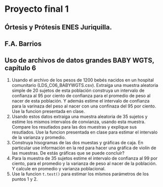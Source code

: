 # Proyecto final 1  
## Órtesis y Prótesis ENES Juriquilla.  
## F.A. Barrios  
## Uso de archivos de datos grandes BABY WGTS, capítulo 6  

1. Usando el archivo de los pesos de 1200 bebés nacidos en un hospital comunitario (LDS_C06_BABYWGTS.csv). Extraiga una muestra aleatoria simple de 20 sujetos de esta población construya un intervalo de confianza al 95 por ciento de confianza para el promedio de peso al nacer de esta población. Y además estime el intervalo de confianza para la varinaza del peso al nacer con una confinaza del 95 por ciento. Use la funcion presentada en clase.   
2. Usando estos datos extraiga una muestra aleatoria de 35 sujetos y estime los mismos intervalos de convianza, usando esta muestra. Compare los resutlados para las dos muestras y explique sus resutlados. Use la funcion presentada en clase para estimar el intervalo de la varianza y promedio.  
3. Construya hisogramas de las dos muestas y gráficas de caja.  En particular use información en la red para hacer una gráfica de violín de las muestras. De estás gráficas que se puede concluír?  
4. Para la muestra de 35 sujetos estime el intervalo de confianza al 99 por ciento, para el promedio y la varianza de peso al nacer de la población. Y calcule en promedio y varianza poblacional.  
5. Use la funcion `t.test()` para estimar los mísmos parámetros de los puntos 1 y 2.  
